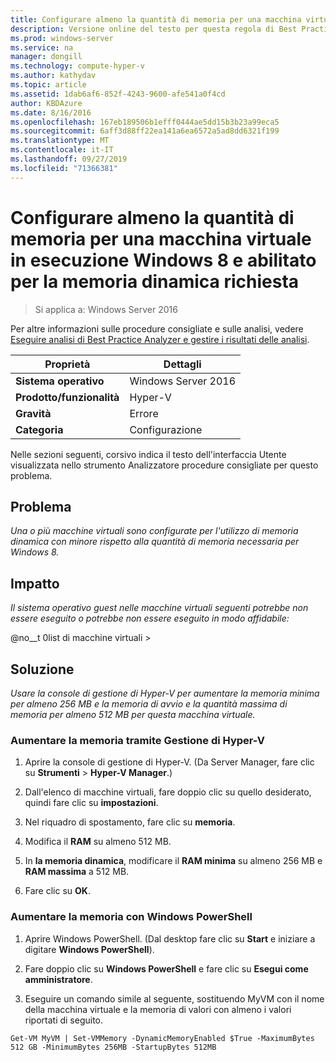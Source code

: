 ```yaml
---
title: Configurare almeno la quantità di memoria per una macchina virtuale in esecuzione Windows 8 e abilitato per la memoria dinamica richiesta
description: Versione online del testo per questa regola di Best Practices Analyzer.
ms.prod: windows-server
ms.service: na
manager: dongill
ms.technology: compute-hyper-v
ms.author: kathydav
ms.topic: article
ms.assetid: 1dab6af6-852f-4243-9600-afe541a0f4cd
author: KBDAzure
ms.date: 8/16/2016
ms.openlocfilehash: 167eb189506b1efff0444ae5dd15b3b23a99eca5
ms.sourcegitcommit: 6aff3d88ff22ea141a6ea6572a5ad8dd6321f199
ms.translationtype: MT
ms.contentlocale: it-IT
ms.lasthandoff: 09/27/2019
ms.locfileid: "71366381"
---
```

# <a name="configure-at-least-the-required-amount-of-memory-for-a-virtual-machine-running-windows-8-and-enabled-for-dynamic-memory"></a>Configurare almeno la quantità di memoria per una macchina virtuale in esecuzione Windows 8 e abilitato per la memoria dinamica richiesta

>Si applica a: Windows Server 2016

Per altre informazioni sulle procedure consigliate e sulle analisi, vedere [Eseguire analisi di Best Practice Analyzer e gestire i risultati delle analisi](https://go.microsoft.com/fwlink/p/?LinkID=223177).  
  
|Proprietà|Dettagli|  
|-|-|  
|**Sistema operativo**|Windows Server 2016|  
|**Prodotto/funzionalità**|Hyper-V|  
|**Gravità**|Errore|  
|**Categoria**|Configurazione|  
  
Nelle sezioni seguenti, corsivo indica il testo dell'interfaccia Utente visualizzata nello strumento Analizzatore procedure consigliate per questo problema.  
  
## <a name="issue"></a>**Problema**  
*Una o più macchine virtuali sono configurate per l'utilizzo di memoria dinamica con minore rispetto alla quantità di memoria necessaria per Windows 8.*  
  
## <a name="impact"></a>**Impatto**  
*Il sistema operativo guest nelle macchine virtuali seguenti potrebbe non essere eseguito o potrebbe non essere eseguito in modo affidabile:*  
  
@no__t 0list di macchine virtuali >  
  
## <a name="resolution"></a>**Soluzione**  
*Usare la console di gestione di Hyper-V per aumentare la memoria minima per almeno 256 MB e la memoria di avvio e la quantità massima di memoria per almeno 512 MB per questa macchina virtuale.*  
  
### <a name="increase-memory-using-hyper-v-manager"></a>Aumentare la memoria tramite Gestione di Hyper-V  
  
1.  Aprire la console di gestione di Hyper-V. (Da Server Manager, fare clic su **Strumenti** > **Hyper-V Manager**.)  
  
2.  Dall'elenco di macchine virtuali, fare doppio clic su quello desiderato, quindi fare clic su **impostazioni**.  
  
3.  Nel riquadro di spostamento, fare clic su **memoria**.  
  
4.  Modifica il **RAM** su almeno 512 MB.  
  
5.  In **la memoria dinamica**,  modificare il **RAM minima** su almeno 256 MB e **RAM massima** a 512 MB.  
  
6.  Fare clic su **OK**.  
  
### <a name="increase-memory-using-windows-powershell"></a>Aumentare la memoria con Windows PowerShell  
  
1.  Aprire Windows PowerShell. (Dal desktop fare clic su **Start** e iniziare a digitare **Windows PowerShell**).  
  
2.  Fare doppio clic su **Windows PowerShell** e fare clic su **Esegui come amministratore**.  
  
3.  Eseguire un comando simile al seguente, sostituendo MyVM con il nome della macchina virtuale e la memoria di valori con almeno i valori riportati di seguito.  
  
```  
Get-VM MyVM | Set-VMMemory -DynamicMemoryEnabled $True -MaximumBytes 512 GB -MinimumBytes 256MB -StartupBytes 512MB  
```  
  


